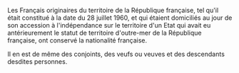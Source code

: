  Les Français originaires du territoire de la République française, tel qu'il était constitué à la date du 28 juillet 1960, et qui étaient domiciliés au jour de son accession à l'indépendance sur le territoire d'un Etat qui avait eu antérieurement le statut de territoire d'outre-mer de la République française, ont conservé la nationalité française.


  

 Il en est de même des conjoints, des veufs ou veuves et des descendants desdites personnes.


  
